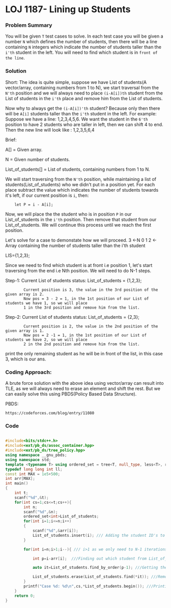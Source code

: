# LOJ 1187- Lining up Students

### Problem Summary
You will be given `T` test cases to solve. In each test case you will be given a number `N` which defines the number of students, then there will be a line containing `N` integers which indicate the number of students taller than the `i'th` student in the left. You will need to find which student is in `front of the line`.

### Solution

Short:
The idea is quite simple, suppose we have List of students(A vector/array, containing numbers from 1 to N), we start traversal from the `N'th` position and  we will always need to place `(i-A[i])th` student from the List of students in the `i'th` place and remove him from the List of students.

Now why to always get the `(i-A[i])'th` student? Because only then there will be `A[i]` students taller than the `i'th` student in the left. For example: Suppose we have a line: 1,2,3,4,5,6. We want the student in the `6'th` position to have 2 students who are taller in left, then we can shift 4 to end. Then the new line  will look like : 1,2,3,5,6,4

Brief:

A[] = Given array.

N = Given number of students.

List_of_students[] = List of students, containing numbers from 1 to N.

We will start traversing from the `N'th` position, while maintaining a list of students(List_of_students) who we didn't put in a position yet. For each place subtract the value which indicates the number of students towards it's left, if our current position is `i`, then:
          
        let P = i - A[i];

Now, we will place the the student who is in position `P` in our List_of_students in the `i'th` position. Then remove that student from our List_of_students. We will continue this process until we reach the first position.


Let's solve for a case to demonstate how we will proceed.
3  <-N
0 1 2   <- Array containing the number of students taller than the i'th student

LIS={1,2,3};

Since we need to find which student is at front i.e position 1, let's start traversing from the end i.e Nth position. We will need to do N-1 steps.

Step-1: Current List of students status: List_of_students = {1,2,3};

            Current position is 3, the value in the 3rd position of the given array is 2.
            Now pos = 3 - 2 = 1, in the 1st position of our List of students we have 1, so we will place 
            1 in the 3rd position and remove him from the list.

Step-2: Current List of students status: List_of_students = {2,3};

            Current position is 2, the value in the 2nd position of the given array is 1.
            Now pos = 2 -1 = 1, in the 1st position of our List of students we have 2, so we will place 
            2 in the 2nd position and remove him from the list.

print the only remaining student as he will be in front of the list, in this case 3, which is our ans.

### Coding Approach:
A brute force solution with the above idea using vector/array can result into TLE, as we will always need to erase an element and shift the rest. But we can easily solve this using PBDS(Policy Based Data Structure).

PBDS:
```
https://codeforces.com/blog/entry/11080

```

### Code
``` cpp

#include<bits/stdc++.h>
#include<ext/pb_ds/assoc_container.hpp>
#include<ext/pb_ds/tree_policy.hpp>
using namespace __gnu_pbds;
using namespace std;
template <typename T> using ordered_set = tree<T, null_type, less<T>, rb_tree_tag, tree_order_statistics_node_update>;
typedef long long int ll;
const int MAX = 1e5+500;
int arr[MAX];
int main()
{
    int t;
    scanf("%d",&t);
    for(int cs=1;cs<=t;cs++){
        int n;
        scanf("%d",&n);
        ordered_set<int>List_of_students;
        for(int i=1;i<=n;i++)
        {
            scanf("%d",&arr[i]);
            List_of_students.insert(i); /// Adding the student ID's to our List_of_students
        }

        for(int i=n;i>1;i--){ /// i>1 as we only need to N-1 iterations

            int p=i-arr[i];  ///Finding out which student from List_of_students should be in the i'th position.

            auto it=List_of_students.find_by_order(p-1); ///Getting the student in the p'th position.

            List_of_students.erase(List_of_students.find(*it)); ///Removing the student which in the p'th position.
        }
        printf("Case %d: %d\n",cs,*List_of_students.begin()); ///Printing the only remaining student.
    }
    return 0;
}


```

